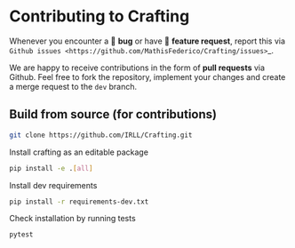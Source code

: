 # Contributing to Crafting

Whenever you encounter a :bug: **bug** or have :tada: **feature request**,
report this via `Github issues <https://github.com/MathisFederico/Crafting/issues>`_.

We are happy to receive contributions in the form of **pull requests** via Github.
Feel free to fork the repository, implement your changes and create a merge request to the `dev` branch.

## Build from source (for contributions)

```bash
git clone https://github.com/IRLL/Crafting.git
```

Install crafting as an editable package
```bash
pip install -e .[all]
```

Install dev requirements
```bash
pip install -r requirements-dev.txt
```

Check installation by running tests
```bash
pytest
```
